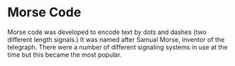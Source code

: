 # Morse Code
Morse code was developed to encode text by dots and dashes (two different length signals.) It was named after Samual Morse, inventor of the telegraph. There were a number of different signaling systems in use at the time but this became the most popular.
